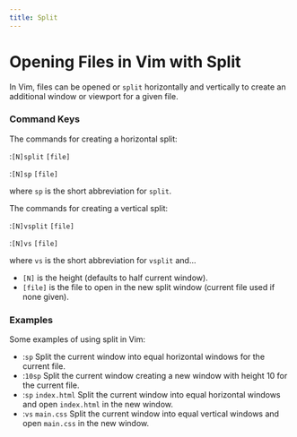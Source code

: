 ```yaml
---
title: Split
---
```


# Opening Files in Vim with Split

In Vim, files can be opened or `split` horizontally and vertically to create an additional window or viewport for a given file.

### Command Keys

The commands for creating a horizontal split:

:`[N]split` `[file]`

:`[N]sp` `[file]`

where `sp` is the short abbreviation for `split`.

The commands for creating a vertical split:

:`[N]vsplit` `[file]`

:`[N]vs` `[file]`

where `vs` is the short abbreviation for `vsplit` and...

- `[N]` is the height (defaults to half current window).
- `[file]` is the file to open in the new split window (current file used if none given).

### Examples

Some examples of using split in Vim:
- :`sp` Split the current window into equal horizontal windows for the current file.
- :`10sp` Split the current window creating a new window with height 10 for the current file.
- :`sp` `index.html` Split the current window into equal horizontal windows and open `index.html` in the new window.
- :`vs` `main.css` Split the current window into equal vertical windows and open `main.css` in the new window.
